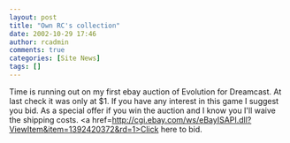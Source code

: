 ```yaml
---
layout: post
title: "Own RC's collection"
date: 2002-10-29 17:46
author: rcadmin
comments: true
categories: [Site News]
tags: []
---
```

Time is running out on my first ebay auction of Evolution for Dreamcast. At last check it was only at $1. If you have any interest in this game I suggest you bid. As a special offer if you win the auction and I know you I'll waive the shipping costs. <a href=http://cgi.ebay.com/ws/eBayISAPI.dll?ViewItem&item=1392420372&rd=1>Click here</a> to bid.
